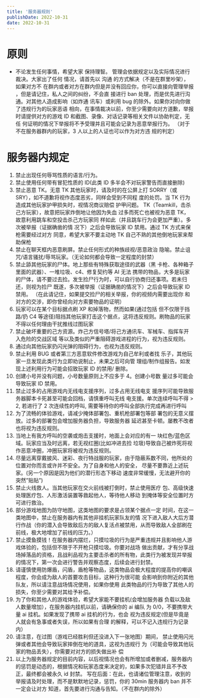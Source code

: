 ```yaml
---
title: '服务器规则'
publishDate: 2022-10-31
date: 2022-10-31
---
```


# 原则

-   不论发生任何事情，希望大家 保持理智。
    管理会依据规定以及实际情况进行裁决。大家出了任何 情况，请首先以 沟通 的方式解决（不是在群里吵架），如果对方不 在群内或者对方在群内但是并没有回应你，你可以直接向管理举报 ，但是请记住，私人之间的纠纷，不会直 接进行 ban 处理，而是优先进行沟通。对其他人造成影响（如炸通 讯车）或利用 bug 的除外。如果你对向你做了违规行为的玩家恶语 相向，在事情裁决以前，你至少需要向对方道歉，举报时请提供对方的游戏 ID 和截图、录像、对话记录等相关文件以协助判定，无任 何证明的情况下举报将不予受理并且可能会记录为恶意举报行为。 （对于不在服务器群内的玩家，3 人以上的人证也可以作为对方违 规的判定）

# 服务器内规定

1. 禁止出现任何辱骂性质的语言/行为。
2. 禁止使用任何带有冒犯性质的 ID(此类 ID 多半会不对玩家警告而直接删除)
3. 禁止恶意 TK。无意 TK 其他玩家时，请及时的在公屏上打 SORRY（或 SRY），如不道歉将视作态度恶劣，同样会受到不同程 度的处罚。当 TK 行为造成其他玩家护甲损失时，视情况商议赔偿 护甲问题。
   TK（Teamkill，击杀己方玩家），故意把玩家炸倒地让他因为失血 过多而死亡也被视为恶意 TK，故意利用跳车和空投击杀己方玩家同 样如此（并且跳车行为会更加严重）。多次被举报（证据确凿的情 况下）之后会导致玩家 ID 禁用。通过 TK 方式来保枪需要经过对方 同意，希望大家不要主动地 TK 自己不熟的其他倒地玩家来帮助保枪
4. 禁止在聊天框内恶意刷屏。禁止任何形式的种族歧视/恶意政治 隐喻。禁止诅咒/语言骚扰/辱骂玩家。（无论如何都会导致一定程度的封禁）
5. 禁止舔其他玩家的尸体。地上那些有特殊获取途径的武器（黑 卡枪、各种箱子里面的武器）、一堆垃圾、c4、修复契约等 AI 无法 携带的物品，大多是玩家的尸体，请不要过去捡。发生捡尸行为时，可以自行协商归还事项。若未归还，则视为捡尸 既遂，多次被举报（证据确凿的情况下）之后会导致玩家 ID 禁用。 （在此请记住，如果提交捡尸的相关举报，你的视频内需要出现你 和对方的交涉，即你曾经向对方索要物品的证明）
6. 玩家可以在某个目标据点刷 XP 和掉落物，然而如果(通过包括 但不仅限于挡路/扔 C4 等途径)阻挡其他玩家打击这个据点，这将违反规则。刷物品的玩家 不得以任何理由干扰推线过图玩家
7. 禁止破坏重要的己方资源。炸己方信号塔/将己方通讯车、军械车、指挥车开入危险的交战区域 等以及类似的严重阻碍游戏进程的行为，视为违反规则。
8. 通过向其他玩家扔闪光弹的阻碍行为，也视为违反规则。
9. 禁止利用 BUG 或者第三方恶意软件修改游戏为自己牟利或者找 乐子，其他玩家一旦发现此类行为立即劝说制止，未果之后可向管 理组/制作组报告。如发现上述利用行为可能会招致玩家 ID 的禁用/ 删除。
10. 创建小号并没有问题，小号数量原则上不应多于 4。创建小号数 量过多可能会导致玩家 ID 禁用。
11. 禁止过多的占用游戏内无线电支援序列，过多占用无线电支 援序列可能导致服务器脚本卡死甚至可能会回档，请慎重呼叫无线 电支援。单次连续呼叫不得 > 2, 若进行了 2 次连续性的呼叫, 需要等待你的呼叫全部执行完成再进行呼叫
12. 为了流畅的体验游戏，请减少掩体部署包、重机枪部署包等部 署包的无意义摆放。过多的部署包会增加服务器负担，导致服务器 延迟甚至卡顿。屡教不改者也将视为违反规则。
13. 当地上有我方呼叫的空袭或炮击支援时，地面上会对应的有一 块红色/蓝色区域。玩家应当及时远离，若无视红圈(比如冲进去捡 垃圾)导致自己被炸死将视作恶意冲圈，冲圈玩家将被视为违反规则。
14. 尽量远离穿戴披风、迷彩、夜行特战服的玩家，由于隐蔽系数不同，他所处的位置对你而言或许并不安全。为了自身和他人的安全， 尽量不要靠近上述玩家。(另一个原因是因为他们的潜行形态下移动 速度非常缓慢，无法避开你的突然”贴贴”)
15. 禁止火线救人。当其他玩家在交火前线被打倒时，禁止使用医疗 包、高级快速处理医疗包、人形激活装置等救起他人，等待他人移动 到掩体等安全位置时方可进行救治。
16. 部分游戏地图为防守地图，这类地图的要求是占领某个据点一定 时间，在这一类地图中，禁止在服务器内有其他非挂机玩家队友的情 况下进入敌人大后方潜行作战（你的潜入会导致敌后方的敌人复活点被禁用，从而导致敌人全部刷在前线，极大地增加了前线的压力。）
17. 禁止摸鱼摸钱！在服务器内摆烂，只摸垃圾的行为是严重违规并且影响他人游戏体验的，包括但不限于不开枪只摸垃圾。你要对战场 做出贡献，才有分享战场掉落品的资格，且战利品视为主要击杀者的所有物，此类行为被发现并举报的情况下，第一次会进行警告并观察态度，后续会进行封禁。
18. 请谨慎使用防爆盾，闪盾，盾枪等物品，这类物品会极大程度的提高你的嘲讽程度，你会成为敌人的首要攻击目标，这种行为很可能 会影响到你附近的其他队友，所以请注意战场情况使用，如果你使用 此类物品的行为导致了其他人的损失，你至少需要对其给予补偿。
19. 为了你和其他人的游戏体验，希望大家能不要挂机(会增加服务器 负载以及敌人数量增加），在服务器内挂机以前，请确保你的 ai 编队 为 0/0，不要携带大量 ai 挂机。如果发现了携带 ai 挂机的行为，也会 视为违反规定(但是毕竟是人就会有急事或者失误，所以如果有合理 的解释，可以不记入违规行为记录内）
20. 请注意，在过图（游戏已经胜利但还没进入下一张地图）期间， 禁止使用闪光弹或者其他会导致玩家摔倒在地的道具，这视为违规行 为（可能会导致其他玩家的物品丢失），你需要对对方的损失做出补 偿
21. 以上为服务器规定的目前内容，以后视情况也会有所增加或者删减，服务器内的惩罚是动态的，根据情况和玩家态度来决定的，如果多次犯错并且不予改正，最终都会被永久 id 封禁。 写在后面：在此，也请诸位管理注意，收到的举报请及时处理，而不是默默地记录，惩罚，你的 30min 服务器内 ban 并不一定会让对方 知道，首先要进行沟通与告知。（不在群内的除外）
